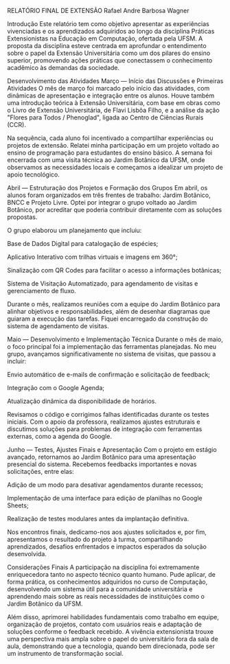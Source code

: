 RELATÓRIO FINAL DE EXTENSÃO
Rafael Andre Barbosa Wagner

Introdução
Este relatório tem como objetivo apresentar as experiências vivenciadas e os aprendizados adquiridos ao longo da disciplina Práticas Extensionistas na Educação em Computação, ofertada pela UFSM. A proposta da disciplina esteve centrada em aprofundar o entendimento sobre o papel da Extensão Universitária como um dos pilares do ensino superior, promovendo ações práticas que conectassem o conhecimento acadêmico às demandas da sociedade.

Desenvolvimento das Atividades
Março — Início das Discussões e Primeiras Atividades
O mês de março foi marcado pelo início das atividades, com dinâmicas de apresentação e integração entre os alunos. Houve também uma introdução teórica à Extensão Universitária, com base em obras como o Livro de Extensão Universitária, de Flavi Lisbôa Filho, e a análise da ação "Flores para Todos / Phenoglad", ligada ao Centro de Ciências Rurais (CCR).

Na sequência, cada aluno foi incentivado a compartilhar experiências ou projetos de extensão. Relatei minha participação em um projeto voltado ao ensino de programação para estudantes do ensino básico. A semana foi encerrada com uma visita técnica ao Jardim Botânico da UFSM, onde observamos as necessidades locais e começamos a idealizar um projeto de apoio tecnológico.

Abril — Estruturação dos Projetos e Formação dos Grupos
Em abril, os alunos foram organizados em três frentes de trabalho: Jardim Botânico, BNCC e Projeto Livre. Optei por integrar o grupo voltado ao Jardim Botânico, por acreditar que poderia contribuir diretamente com as soluções propostas.

O grupo elaborou um planejamento que incluiu:

Base de Dados Digital para catalogação de espécies;

Aplicativo Interativo com trilhas virtuais e imagens em 360°;

Sinalização com QR Codes para facilitar o acesso a informações botânicas;

Sistema de Visitação Automatizado, para agendamento de visitas e gerenciamento de fluxo.

Durante o mês, realizamos reuniões com a equipe do Jardim Botânico para alinhar objetivos e responsabilidades, além de desenhar diagramas que guiaram a execução das tarefas. Fiquei encarregado da construção do sistema de agendamento de visitas.

Maio — Desenvolvimento e Implementação Técnica
Durante o mês de maio, o foco principal foi a implementação das ferramentas planejadas. No meu grupo, avançamos significativamente no sistema de visitas, que passou a incluir:

Envio automático de e-mails de confirmação e solicitação de feedback;

Integração com o Google Agenda;

Atualização dinâmica da disponibilidade de horários.

Revisamos o código e corrigimos falhas identificadas durante os testes iniciais. Com o apoio da professora, realizamos ajustes estruturais e discutimos soluções para problemas de integração com ferramentas externas, como a agenda do Google.

Junho — Testes, Ajustes Finais e Apresentação
Com o projeto em estágio avançado, retornamos ao Jardim Botânico para uma apresentação presencial do sistema. Recebemos feedbacks importantes e novas solicitações, entre elas:

Adição de um modo para desativar agendamentos durante recessos;

Implementação de uma interface para edição de planilhas no Google Sheets;

Realização de testes modulares antes da implantação definitiva.

Nos encontros finais, dedicamo-nos aos ajustes solicitados e, por fim, apresentamos o resultado do projeto à turma, compartilhando aprendizados, desafios enfrentados e impactos esperados da solução desenvolvida.

Considerações Finais
A participação na disciplina foi extremamente enriquecedora tanto no aspecto técnico quanto humano. Pude aplicar, de forma prática, os conhecimentos adquiridos no curso de Computação, desenvolvendo um sistema útil para a comunidade universitária e aprendendo mais sobre as reais necessidades de instituições como o Jardim Botânico da UFSM.

Além disso, aprimorei habilidades fundamentais como trabalho em equipe, organização de projetos, contato com usuários reais e adaptação de soluções conforme o feedback recebido. A vivência extensionista trouxe uma perspectiva mais ampla sobre o papel do universitário fora da sala de aula, demonstrando que a tecnologia, quando bem direcionada, pode ser um instrumento de transformação social.


